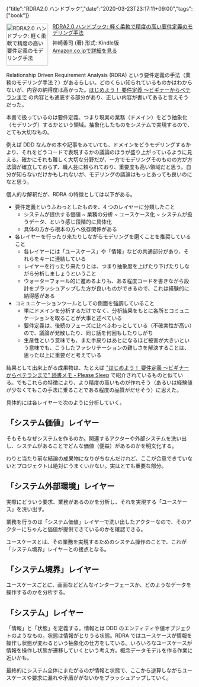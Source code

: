 {"title":"RDRA2.0 ハンドブック","date":"2020-03-23T23:17:11+09:00","tags":["book"]}

<div class="amazlet-box" style="margin-bottom:0px;"><div class="amazlet-image" style="float:left;margin:0px 12px 1px 0px;"><a href="http://www.amazon.co.jp/exec/obidos/ASIN/B07STQZFBX/pleasesleep-22/ref=nosim/" name="amazletlink" target="_blank"><img src="https://m.media-amazon.com/images/I/31zqwThHw4L.jpg" alt="RDRA2.0 ハンドブック: 軽く柔軟で精度の高い要件定義のモデリング手法" style="border: none; width: 113px;" /></a></div><div class="amazlet-info" style="line-height:120%; margin-bottom: 10px"><div class="amazlet-name" style="margin-bottom:10px;line-height:120%"><a href="http://www.amazon.co.jp/exec/obidos/ASIN/B07STQZFBX/pleasesleep-22/ref=nosim/" name="amazletlink" target="_blank">RDRA2.0 ハンドブック: 軽く柔軟で精度の高い要件定義のモデリング手法</a></div><div class="amazlet-detail">神崎善司  (著)  形式: Kindle版<br/></div><div class="amazlet-sub-info" style="float: left;"><div class="amazlet-link" style="margin-top: 5px"><a href="http://www.amazon.co.jp/exec/obidos/ASIN/B07STQZFBX/pleasesleep-22/ref=nosim/" name="amazletlink" target="_blank">Amazon.co.jpで詳細を見る</a></div></div></div><div class="amazlet-footer" style="clear: left"></div></div>

Relationship Driven Requirement Analysis (RDRA) という要件定義の手法（業務のモデリング手法？）があるらしい。どのくらい知られているものかはわからないが、内容の納得度は高かった。[はじめよう！ 要件定義 ～ビギナーからベテランまで](http://please-sleep.cou929.nu/hajimeyou_youkenteigi_reading_note.html) の内容とも通底する部分があり、正しい内容が書いてあると言えそうだった。

本書で扱っているのは要件定義、つまり現実の業務（ドメイン）をどう抽象化（モデリング）するかという領域。抽象化したものをシステムで実現するので、とても大切なもの。

例えば DDD なんかの本や記事をみていても、ドメインをどうモデリングするかより、それをどうコードで表現するかの議論のほうが盛り上がっているように見える。確かにそれも難しく大切な分野だが、一方でモデリングそのものの方が方法論が確立しておらず、職人芸に頼られており、重要度も高い領域だと思う。自分が知らないだけかもしれないが、モデリングの議論はもっとあっても良いのになと思う。

個人的な解釈だが、RDRA の特徴としては以下がある。

- 要件定義というふわっとしたものを、4 つのレイヤーに分類したこと
  - システムが提供する価値 ~ 業務の分析 ~ ユースケース化 ~ システムが扱うデータ、という感じ段階的に具体化
  - 具体の方から根本の方へ依存関係がある
- 各レイヤーを行ったり来たりしながらモデリングを磨くことを推奨していること
  - 各レイヤーには「ユースケース」や「情報」などの共通部分があり、それらをキーに連結している
  - レイヤーを行ったり来たりとは、つまり抽象度を上げたり下げたりしながら分析しましょうということ
  - ウォーターフォール的に進めるよりも、ある程度コードを書きながら設計をブラッシュアップした方が良いものができるので、これは経験的に納得感がある
- コミュニケーションツールとしての側面を強調していること
  - 単にドメインを分析するだけでなく、分析結果をもとに各所とコミュニケーションを取ることが大事と述べている
  - 要件定義は、後続のフェーズに比べふわっとしている（不確実性が高い）ので、議論が発散したり、同じ話を何回もしたりしがち
  - 生産性という意味でも、また手戻りはあとになるほど被害が大きいという意味でも、こうしたファシリテーションの難しさを解決することは、思った以上に重要だと考えている

結果として出来上がる成果物は、たとえば ["はじめよう！ 要件定義 ～ビギナーからベテランまで" 読書メモ \- Please Sleep](http://please-sleep.cou929.nu/hajimeyou_youkenteigi_reading_note.html) で紹介されているものと似ている。でもこれらの特徴により、より精度の高いものが作れそう（あるいは経験値が少なくてもこの手法に乗ることである程度の品質がだせそう）に思えた。

具体的には各レイヤーで次のように分析していく。

## 「システム価値」レイヤー

そもそもなぜシステムを作るのか。関連するアクターや外部システムを洗い出し、システムがあることでどんな価値（便益）があるのかを明文化する。

わりと当たり前な結論の成果物になりがちなんだけれど、ここが合意できていないとプロジェクトは絶対にうまくいかない。実はとても重要な部分。

## 「システム外部環境」レイヤー

実際にどういう要求、業務があるのかを分析し、それを実現する「ユースケース」を洗い出す。

業務を行うのは「システム価値」レイヤーで洗い出したアクターなので、そのアクターにちゃんと価値が提供できているのかを確認できる。

ユースケースとは、その業務を実現するためのシステム操作のことで、これが「システム境界」レイヤーとの接点となる。

## 「システム境界」レイヤー

ユースケースごとに、画面などどんなインターフェースか、どのようなデータを操作するのかを分析する。

## 「システム」レイヤー

「情報」と「状態」を定義する。情報とは DDD のエンティティや値オブジェクトのようなもの。状態は情報がとりうる状態。RDRA ではユースケースが情報を操作し状態が変わるという抽象化の仕方をしている。いろいろなユースケースが情報を操作し状態が遷移していくという考え方。概念データモデルを作る作業に近いかも。

最終的にシステム全体にまたがるのが情報と状態で、ここから逆算しながらユースケースや要求に漏れや矛盾ががないかをブラッシュアップしていく。
